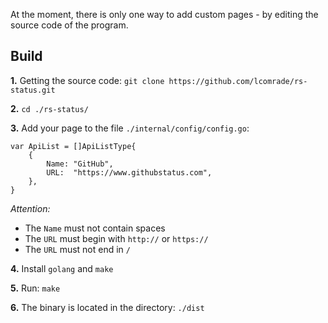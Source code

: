 At the moment, there is only one way to add custom pages - by editing the source code of the program.

## Build
**1.** Getting the source code: `git clone https://github.com/lcomrade/rs-status.git`

**2.** `cd ./rs-status/`

**3.** Add your page to the file `./internal/config/config.go`:
```
var ApiList = []ApiListType{
	{
		Name: "GitHub",
		URL:  "https://www.githubstatus.com",
	},
}
```

*Attention:*
 - The `Name` must not contain spaces
 - The `URL` must begin with `http://` or `https://`
 - The `URL` must not end in `/`

**4.** Install `golang` and `make`

**5.** Run: `make`

**6.** The binary is located in the directory: `./dist`
